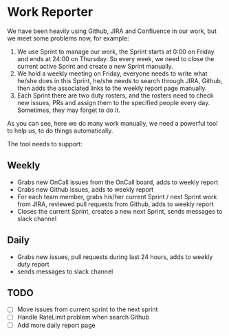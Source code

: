 # Work Reporter

We have been heavily using Github, JIRA and Confluence in our work, but we meet some problems now, for example:

1. We use Sprint to manage our work, the Sprint starts at 0:00 on Friday and ends at 24:00 on Thursday. So every week, we need to close the current active Sprint and create a new Sprint manually. 
2. We hold a weekly meeting on Friday, everyone needs to write what he/she does in this Sprint, he/she needs to search through JIRA, Github, then adds the associated links to the weekly report page manually.
3. Each Sprint there are two duty rosters, and the rosters need to check new issues, PRs and assign them to the specified people every day. Sometimes, they may forget to do it.

As you can see, here we do many work manually, we need a powerful tool to help us, to do things automatically. 

The tool needs to support:

## Weekly

+ Grabs new OnCall issues from the OnCall board, adds to weekly report
+ Grabs new Github issues, adds to weekly report
+ For each team member, grabs his/her current Sprint / next Sprint work from JIRA, reviewed pull requests from Github, adds to weekly report
+ Closes the current Sprint, creates a new next Sprint, sends messages to slack channel

## Daily

+ Grabs new issues, pull requests during last 24 hours, adds to weekly duty report
+ sends messages to slack channel

## TODO

- [ ] Move issues from current sprint to the next sprint
- [ ] Handle RateLimit problem when search Github
- [ ] Add more daily report page
